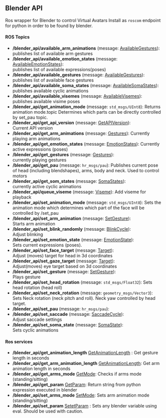 ## Blender API

Ros wrapper for Blender to control Virtual Avatars
Install as `roscom` endpoint for python in order to be found by blender.

#### ROS Topics
* **/blender_api/available_arm_animations** (message: [AvailableGestures](msg/AvailableGestures.msg)):  
publishes list of available arm gestures
* **/blender_api/available_emotion_states** (message: [AvailableEmotionStates](msg/AvailableEmotionStates.msg)):  
publishes list of available expressions(poses) 
* **/blender_api/available_gestures** (message: [AvailableGestures](msg/AvailableGestures.msg)):   
publishes list of available face gestures
* **/blender_api/available_soma_states** (message: [AvailableSomaStates](msg/AvailableSomaStates.msg)): 
publishes available cyclic animations
* **/blender_api/available_visemes** (message: [AvailableVisemes](msg/AvailableVisemes.msg)):  
publishes available visime poses
* **/blender_api/get_animation_mode** (message: `std_msgs/UInt8`): 
Returns animation mode.topic Determines which parts can be directly controlled by set_pau  topic.
* **/blender_api/get_api_version** (message: [GetAPIVersion](msg/GetAPIVersion.msg)):  
Current API version
* **/blender_api/get_arm_animations** (message: [Gestures](blender_api_msgs/Gestures.msg)): 
Currently playing arm animations 
* **/blender_api/get_emotion_states** (message: [EmotionStates](msg/EmotionStates.msg)): 
Currently active expressions (poses)
* **/blender_api/get_gestures** (message: [Gestures](msg/Gestures.msg)):  
currently playing gestures
* **/blender_api/get_pau** (message: `hr_msgs/pau`): 
Publishes current pose of head (including blendshapes), arms, body and neck. Used to control motors
* **/blender_api/get_som_states** (message: [SomaStates](msg/SomaStates.msg)):  
currently active cyclic animations
* **/blender_api/queue_viseme** (message: [Viseme](msg/Viseme.msg)): 
Add viseme for playback 
* **/blender_api/set_animation_mode** (message: `std_msgs/UInt8`):
Sets the animation mode which determines which part of the face will be controlled by /set_pau 
* **/blender_api/set_arm_animation** (message: [SetGesture](msg/SetGesture.msg)):  
Starts arm animation
* **/blender_api/set_blink_randomly** (message: [BlinkCycle](msg/BlinkCycle.msg)):  
Adjust blinking
* **/blender_api/set_emotion_state** (message: [EmotionState](msg/EmotionState.msg)):  
Sets current expressions (poses). 
* **/blender_api/set_face_target** (message: [Target](msg/Target.msg)):  
Adjust (moves) target for head in 3d coordinates
* **/blender_api/set_gaze_target** (message: [Target](msg/Target.msg)):   
Adjust(moves) eye target based on 3d coordinates
* **/blender_api/set_gesture** (message: [SetGesture](msg/SetGesture.msg)):  
Plays gesture  
* **/blender_api/set_head_rotation** (message: `std_msgs/Float32`): 
Sets head rotation (head roll)
* **/blender_api/set_neck_rotation** (message: `geometry_msgs/Vector3`): 
Sets Neck rotation (neck pitch and roll). Neck yaw controlled by head target.
* **/blender_api/set_pau** (message: `hr_msgs/pau`): 
* **/blender_api/set_saccade** (message: [SaccadeCycle](msg/SaccadeCycle.msg)):  
Adjust saccade settings
* **/blender_api/set_soma_state** (message: [SomaState](msg/SomaState.msg)):  
Sets cyclic animations

#### Ros services
* **/blender_api/get_animation_length** [GetAnimationLength](srv/GetAnimationLength.srv) : Get gesture length in seconds
* **/blender_api/get_arm_animation_length** [GetAnimationLength](srv/GetAnimationLength.srv): Get arm animation length in seconds
* **/blender_api/get_arms_mode** [GetMode](srv/GetMode.srv): Checks if arms mode (standing/sitting)
* **/blender_api/get_param** [GetParam](srv/GetParam.srv): Return string from python expression executed in blender
* **/blender_api/set_arms_mode** [SetMode](srv/SetMode.srv): Sets arm animation mode (standing/sitting)
* **/blender_api/set_param** [SetetParam](srv/SetParam.srv) : Sets any blender variable using eval. Should be used with caution.


